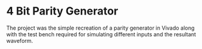 # 4 Bit Parity Generator

The project was the simple recreation of a parity generator in Vivado along with
the test bench required for simulating different inputs and the resultant waveform.
